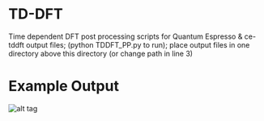 # TD-DFT
Time dependent DFT post processing scripts for Quantum Espresso &amp; ce-tddft output files; (python TDDFT_PP.py to run);
place output files in one directory above this directory (or change path in line 3)

# Example Output

![alt tag](https://raw.githubusercontent.com/twhughes/TD-DFT/master/Example_Output_CO2.png)
